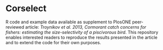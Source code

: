 Corselect
=========

R code and example data available as supplement to PlosONE peer-reviewed article: *Troynikov et al. 2013, Cormorant catch concerns for fishers: estimating the size-selectivity of a piscivorous bird*. This repository enables interested readers to reproduce the results presented in the article and to extend the code for their own purposes. 